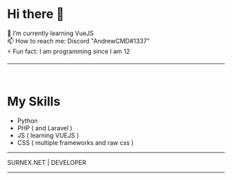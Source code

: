 # Hi there 👋

🌱 I’m currently learning VueJS <br>
📫 How to reach me: Discord "AndrewCMD#1337" <br>
⚡ Fun fact: I am programming since I am 12<br>

---
<br>


# My Skills
- Python
- PHP ( and Laravel )
- JS ( learning VUEJS )
- CSS ( multiple frameworks and raw css )

---
 SURNEX.NET | DEVELOPER
 
---
